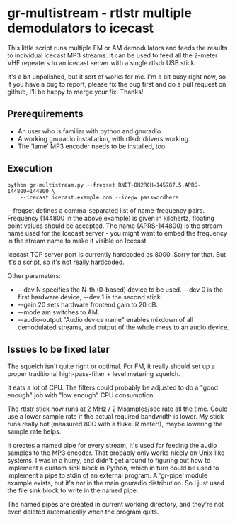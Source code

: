 
gr-multistream - rtlstr multiple demodulators to icecast
===========================================================

This little script runs multiple FM or AM demodulators and feeds the results
to individual icecast MP3 streams.  It can be used to feed all the 2-meter
VHF repeaters to an icecast server with a single rtlsdr USB stick.

It's a bit unpolished, but it sort of works for me. I'm a bit busy right
now, so if you have a bug to report, please fix the bug first and do a pull
request on github, I'll be happy to merge your fix. Thanks!


Prerequirements
-----------------

* An user who is familiar with python and gnuradio.
* A working gnuradio installation, with rtlsdr drivers working.
* The 'lame' MP3 encoder needs to be installed, too.


Execution
-----------

    python gr-multistream.py --freqset RNET-OH2RCH=145787.5,APRS-144800=144800 \
        --icecast icecast.example.com --icepw passwordhere

--freqset defines a comma-separated list of name-frequency pairs. Frequency
(144800 in the above example) is given in kilohertz, floating point values
should be accepted.  The name (APRS-144800) is the stream name used for the
Icecast server - you might want to embed the frequency in the stream name to
make it visible on Icecast.

Icecast TCP server port is currently hardcoded as 8000. Sorry for that. But
it's a script, so it's not really hardcoded.

Other parameters:

 * --dev N specifies the N-th (0-based) device to be used. --dev 0 is the
   first hardware device, --dev 1 is the second stick.
 * --gain 20 sets hardware frontend gain to 20 dB.
 * --mode am switches to AM.
 * --audio-output "Audio device name" enables mixdown of all demodulated
   streams, and output of the whole mess to an audio device.


Issues to be fixed later
--------------------------

The squelch isn't quite right or optimal. For FM, it really should set up a
proper traditional high-pass-filter + level metering squelch.

It eats a lot of CPU. The filters could probably be adjusted to do a "good
enough" job with "low enough" CPU consumption.

The rtlstr stick now runs at 2 MHz / 2 Msamples/sec rate all the time. Could
use a lower sample rate if the actual required bandwidth is lower.  My stick
runs really hot (measured 80C with a fluke IR meter!), maybe lowering the
sample rate helps.

It creates a named pipe for every stream, it's used for feeding the audio
samples to the MP3 encoder.  That probably only works nicely on Unix-like
systems.  I was in a hurry, and didn't get around to figuring out how to
implement a custom sink block in Python, which in turn could be used to
implement a pipe to stdin of an external program.  A 'gr-pipe' module
example exists, but it's not in the main gnuradio distribution.  So I just
used the file sink block to write in the named pipe.

The named pipes are created in current working directory, and they're not
even deleted automatically when the program quits.

